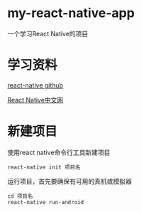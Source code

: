 # my-react-native-app

一个学习React Native的项目

# 学习资料

[react-native github](https://github.com/facebook/react-native)

[React Native中文网](https://reactnative.cn/)

# 新建项目

使用react native命令行工具新建项目

`react-native init 项目名`

运行项目，首先要确保有可用的真机或模拟器

```
cd 项目名
react-native run-android
```

